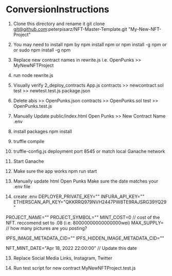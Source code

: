 # ConversionInstructions

1) Clone this directory and rename it
git clone git@github.com:peterpisarz/NFT-Master-Template.git "My-New-NFT-Project"


2) You may need to install npm by
npm install npm
or
npm install -g npm
or
or sudo npm install -g npm

3) Replace new contract names in rewrite.js
i.e. OpenPunks >> MyNewNFTProject

4) run
node rewrite.js

5) Visually verify
2_deploy_contracts
App.js
contracts >> newcontract.sol
test >> newtest.test.js
package.json

6) Delete
abis >> OpenPunks.json
contracts >> OpenPunks.sol
test >> OpenPunks.test.js

7) Manually Update
public/index.html Open Punks >> New Contract Name
.env

8) install packages
npm install

9) truffle compile

10) truffle-config.js deployment port 8545 or match local Ganache network

11) Start Ganache

11) Make sure the app works
npm run start

13) Manually update html
Open Punks
Make sure the date matches your .env file

12) create .env
DEPLOYER_PRIVATE_KEY=""
INFURA_API_KEY=""
ETHERSCAN_API_KEY="QKKRRQ979NVH2447PW8TE9RAJSRG39YQ29"

PROJECT_NAME=""
PROJECT_SYMBOL=""
MINT_COST=0 // cost of the NFT. reccomend set to .08 (i.e. 80000000000000000wei)
MAX_SUPPLY= // how many pictures are you posting?

IPFS_IMAGE_METADATA_CID=""
IPFS_HIDDEN_IMAGE_METADATA_CID=""

NFT_MINT_DATE="Apr 18, 2022 22:00:00" // Update this date

13) Replace Social Media Links, Instagram, Twitter

14) Run test script for new contract
MyNewNFTProject.test.js